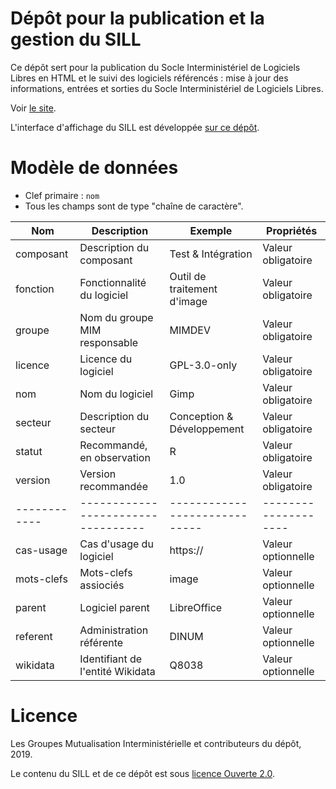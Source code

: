 # Dépôt pour la publication et la gestion du SILL

Ce dépôt sert pour la publication du Socle Interministériel de
Logiciels Libres en HTML et le suivi des logiciels référencés : mise à
jour des informations, entrées et sorties du Socle Interministériel de
Logiciels Libres.

Voir [le site](https://disic.github.io/sill/).

L'interface d'affichage du SILL est développée [sur ce
dépôt](https://github.com/etalab/sillweb).

# Modèle de données

- Clef primaire : `nom`
- Tous les champs sont de type "chaîne de caractère".

| Nom        | Description                      | Exemple                     | Propriétés         |
|------------|----------------------------------|-----------------------------|--------------------|
| composant  | Description du composant         | Test & Intégration          | Valeur obligatoire |
| fonction   | Fonctionnalité du logiciel       | Outil de traitement d'image | Valeur obligatoire |
| groupe     | Nom du groupe MIM responsable    | MIMDEV                      | Valeur obligatoire |
| licence    | Licence du logiciel              | GPL-3.0-only                | Valeur obligatoire |
| nom        | Nom du logiciel                  | Gimp                        | Valeur obligatoire |
| secteur    | Description du secteur           | Conception & Développement  | Valeur obligatoire |
| statut     | Recommandé, en observation       | R                           | Valeur obligatoire |
| version    | Version recommandée              | 1.0                         | Valeur obligatoire |
|------------|----------------------------------|-----------------------------|--------------------|
| cas-usage  | Cas d'usage du logiciel          | https://                    | Valeur optionnelle |
| mots-clefs | Mots-clefs assiociés             | image                       | Valeur optionnelle |
| parent     | Logiciel parent                  | LibreOffice                 | Valeur optionnelle |
| referent   | Administration référente         | DINUM                       | Valeur optionnelle |
| wikidata   | Identifiant de l'entité Wikidata | Q8038                       | Valeur optionnelle |

# Licence

Les Groupes Mutualisation Interministérielle et contributeurs du dépôt, 2019.

Le contenu du SILL et de ce dépôt est sous [licence Ouverte 2.0](LICENCE.md).
